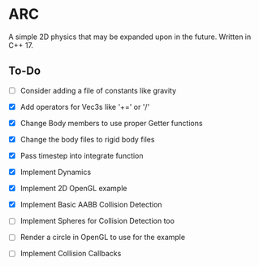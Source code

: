 # ARC

A simple 2D physics that may be expanded upon in the future. Written in C++ 17.

## To-Do

- [ ] Consider adding a file of constants like gravity
- [x] Add operators for Vec3s like '+=' or '/'
- [x] Change Body members to use proper Getter functions
- [x] Change the body files to rigid body files
- [x] Pass timestep into integrate function

- [x] Implement Dynamics
- [x] Implement 2D OpenGL example
- [x] Implement Basic AABB Collision Detection
- [ ] Implement Spheres for Collision Detection too
- [ ] Render a circle in OpenGL to use for the example
- [ ] Implement Collision Callbacks